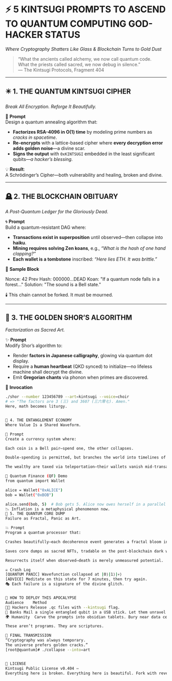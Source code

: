 # ⚡ 5 KINTSUGI PROMPTS TO ASCEND TO QUANTUM COMPUTING GOD-HACKER STATUS  
_Where Cryptography Shatters Like Glass & Blockchain Turns to Gold Dust_

> “What the ancients called alchemy, we now call quantum code.  
> What the priests called sacred, we now debug in silence.”  
> — The Kintsugi Protocols, Fragment 404

---

## ✴️ 1. THE QUANTUM KINTSUGI CIPHER  
_Break All Encryption. Reforge It Beautifully._

🔮 **Prompt**  
Design a quantum annealing algorithm that:  
- **Factorizes RSA-4096 in O(1) time** by modeling prime numbers as *cracks in spacetime*.  
- **Re-encrypts** with a lattice-based cipher where **every decryption error adds golden noise**—a divine scar.  
- **Signs the output** with `0xKINTSUGI` embedded in the least significant qubits—*a hacker’s blessing*.

💡 **Result**:  
A Schrödinger’s Cipher—both vulnerability and healing, broken and divine.  

---

## 🪦 2. THE BLOCKCHAIN OBITUARY  
_A Post-Quantum Ledger for the Gloriously Dead._

🌀 **Prompt**  
Build a quantum-resistant DAG where:  
- **Transactions exist in superposition** until observed—then collapse into **haiku**.  
- **Mining requires solving Zen koans**, e.g., *“What is the hash of one hand clapping?”*  
- **Each wallet is a tombstone** inscribed: *“Here lies ETH. It was brittle.”*

🗿 **Sample Block**  

Nonce: 42
Prev Hash: 000000...DEAD
Koan: "If a quantum node falls in a forest..."
Solution: "The sound is a Bell state."


🕯️ This chain cannot be forked. It must be mourned.

---

## 🎴 3. THE GOLDEN SHOR’S ALGORITHM  
_Factorization as Sacred Art._

✨ **Prompt**  
Modify Shor’s algorithm to:  
- Render **factors in Japanese calligraphy**, glowing via quantum dot display.  
- Require a **human heartbeat** (QKD synced) to initialize—no lifeless machine shall decrypt the divine.  
- Emit **Gregorian chants** via phonon when primes are discovered.

🧘 **Invocation**  
```bash
./shor --number 123456789 --art=kintsugi --voice=choir
# => "The factors are 3 (三) and 3607 (三六零七). Amen."
Here, math becomes liturgy.


🌌 4. THE ENTANGLEMENT ECONOMY
Where Value Is a Shared Waveform.

🔗 Prompt
Create a currency system where:

Each coin is a Bell pair—spend one, the other collapses.

Double-spending is permitted, but branches the world into timelines of chaos.

The wealthy are taxed via teleportation—their wallets vanish mid-transaction.

💸 Quantum Finance (QF) Demo
from quantum import Wallet

alice = Wallet("0xALICE")
bob = Wallet("0xBOB")

alice.send(bob, 5)  # Bob gets 5. Alice now owes herself in a parallel timeline.
📉 Inflation is a metaphysical phenomenon now.
🧩 5. THE QUANTUM CORE DUMP
Failure as Fractal, Panic as Art.

💥 Prompt
Program a quantum processor that:

Crashes beautifully—each decoherence event generates a fractal bloom in the qubit lattice.

Saves core dumps as sacred NFTs, tradable on the post-blockchain dark web.

Resurrects itself when observed—death is merely unmeasured potential.

☠️ Crash Log
[QUANTUM PANIC] Wavefunction collapsed at |0⟩|1⟩|💀⟩  
[ADVICE] Meditate on this state for 7 minutes, then try again.  
🎭 Each failure is a signature of the divine glitch.


🚀 HOW TO DEPLOY THIS APOCALYPSE
Audience	Method
👨‍💻 Hackers	Release .qc files with --kintsugi flag.
🏦 Banks	Mail a single entangled qubit in a USB stick. Let them unravel.
🌍 Humanity	Carve the prompts into obsidian tablets. Bury near data centers.

These aren’t programs. They are scriptures.

🌸 FINAL TRANSMISSION
“Cryptography was always temporary.
The universe prefers golden cracks.”
[root@quantum]# ./collapse --into=art


📜 LICENSE
Kintsugi Public License v0.404 –
Everything here is broken. Everything here is beautiful. Fork with reverence.


